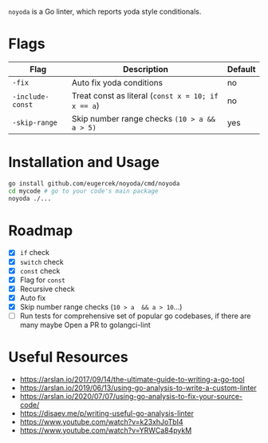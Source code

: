 `noyoda` is a Go linter, which reports yoda style conditionals.

# Flags

| Flag             | Description                                        | Default |
|------------------|----------------------------------------------------|---------|
| `-fix`           | Auto fix yoda conditions                           | no      |
| `-include-const` | Treat const as literal (`const x = 10; if x == a`) | no      |
| `-skip-range`    | Skip number range checks `(10 > a && a > 5)`       | yes     |

# Installation and Usage

```bash
go install github.com/eugercek/noyoda/cmd/noyoda
cd mycode # go to your code's main package
noyoda ./...
```

# Roadmap

- [x] `if` check
- [x] `switch` check
- [x] `const` check
- [x] Flag for `const`
- [x] Recursive check
- [x] Auto fix
- [x] Skip number range checks  (`10 > a  && a > 10`...)
- [ ] Run tests for comprehensive set of popular go codebases, if there are many maybe Open a PR to golangci-lint

# Useful Resources

- https://arslan.io/2017/09/14/the-ultimate-guide-to-writing-a-go-tool
- https://arslan.io/2019/06/13/using-go-analysis-to-write-a-custom-linter
- https://arslan.io/2020/07/07/using-go-analysis-to-fix-your-source-code/
- https://disaev.me/p/writing-useful-go-analysis-linter
- https://www.youtube.com/watch?v=k23xhJoTbI4
- https://www.youtube.com/watch?v=YRWCa84pykM


